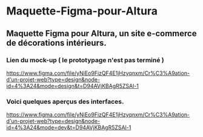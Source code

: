 # Maquette-Figma-pour-Altura
## Maquette Figma pour Altura, un site e-commerce de décorations intérieurs.
### Lien du mock-up ( le prototypage n'est pas terminé )
https://www.figma.com/file/yNiEo9FizQF4E1jHzyqnxm/Cr%C3%A9ation-d'un-projet-web?type=design&node-id=4%3A24&mode=design&t=D94AVjKBAgR5ZSAl-1

### Voici quelques aperçus des interfaces.
https://www.figma.com/file/yNiEo9FizQF4E1jHzyqnxm/Cr%C3%A9ation-d'un-projet-web?type=design&node-id=4%3A24&mode=dev&t=D94AVjKBAgR5ZSAl-1
